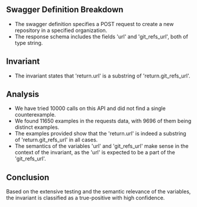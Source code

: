 ## Swagger Definition Breakdown
- The swagger definition specifies a POST request to create a new repository in a specified organization.
- The response schema includes the fields 'url' and 'git_refs_url', both of type string.

## Invariant
- The invariant states that 'return.url' is a substring of 'return.git_refs_url'.

## Analysis
- We have tried 10000 calls on this API and did not find a single counterexample.
- We found 11650 examples in the requests data, with 9696 of them being distinct examples.
- The examples provided show that the 'return.url' is indeed a substring of 'return.git_refs_url' in all cases.
- The semantics of the variables 'url' and 'git_refs_url' make sense in the context of the invariant, as the 'url' is expected to be a part of the 'git_refs_url'.

## Conclusion
Based on the extensive testing and the semantic relevance of the variables, the invariant is classified as a true-positive with high confidence.

